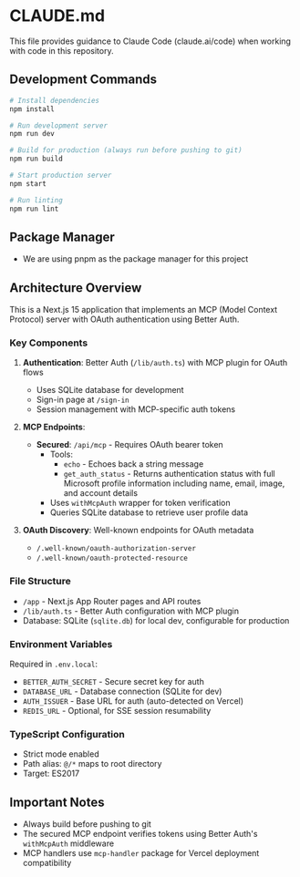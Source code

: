# CLAUDE.md

This file provides guidance to Claude Code (claude.ai/code) when working with code in this repository.

## Development Commands

```bash
# Install dependencies
npm install

# Run development server
npm run dev

# Build for production (always run before pushing to git)
npm run build

# Start production server
npm start

# Run linting
npm run lint
```

## Package Manager

- We are using pnpm as the package manager for this project

## Architecture Overview

This is a Next.js 15 application that implements an MCP (Model Context Protocol) server with OAuth authentication using Better Auth.

### Key Components

1. **Authentication**: Better Auth (`/lib/auth.ts`) with MCP plugin for OAuth flows
   - Uses SQLite database for development
   - Sign-in page at `/sign-in`
   - Session management with MCP-specific auth tokens

2. **MCP Endpoints**:
   - **Secured**: `/api/mcp` - Requires OAuth bearer token
     - Tools: 
       - `echo` - Echoes back a string message
       - `get_auth_status` - Returns authentication status with full Microsoft profile information including name, email, image, and account details
     - Uses `withMcpAuth` wrapper for token verification
     - Queries SQLite database to retrieve user profile data

3. **OAuth Discovery**: Well-known endpoints for OAuth metadata
   - `/.well-known/oauth-authorization-server`
   - `/.well-known/oauth-protected-resource`

### File Structure

- `/app` - Next.js App Router pages and API routes
- `/lib/auth.ts` - Better Auth configuration with MCP plugin
- Database: SQLite (`sqlite.db`) for local dev, configurable for production

### Environment Variables

Required in `.env.local`:
- `BETTER_AUTH_SECRET` - Secure secret key for auth
- `DATABASE_URL` - Database connection (SQLite for dev)
- `AUTH_ISSUER` - Base URL for auth (auto-detected on Vercel)
- `REDIS_URL` - Optional, for SSE session resumability

### TypeScript Configuration

- Strict mode enabled
- Path alias: `@/*` maps to root directory
- Target: ES2017

## Important Notes

- Always build before pushing to git
- The secured MCP endpoint verifies tokens using Better Auth's `withMcpAuth` middleware
- MCP handlers use `mcp-handler` package for Vercel deployment compatibility
